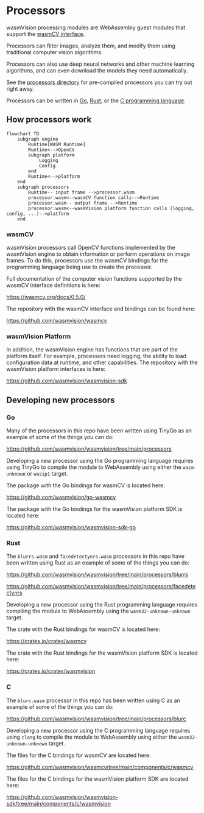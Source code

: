 # Processors

wasmVision processing modules are WebAssembly guest modules that support the [wasmCV interface](https://wasmcv.org).

Processors can filter images, analyze them, and modify them using traditional computer vision algorithms.

Processors can also use deep neural networks and other machine learning algorithms, and can even download the models they need automatically.

See the [processors directory](./processors/) for pre-compiled processors you can try out right away.

Processors can be written in [Go](#go), [Rust](#rust), or the [C programming language](#c).

## How processors work

```mermaid
flowchart TD
    subgraph engine
        Runtime[WASM Runtime]
        Runtime<-->OpenCV
        subgraph platform
            Logging
            Config
        end
        Runtime<-->platform
    end
    subgraph processors
        Runtime-- input frame -->processor.wasm
        processor.wasm<--wasmCV function calls-->Runtime
        processor.wasm-- output frame -->Runtime
        processor.wasm<--wasmVision platform function calls (logging, config, ...)-->platform
    end
```

### wasmCV

wasmVision processors call OpenCV functions implemented by the wasmVision engine to obtain information or perform operations on image frames. To do this, processors use the wasmCV bindings for the programming language being use to create the processor.

Full documentation of the computer vision functions supported by the wasmCV interface definitions is here:

https://wasmcv.org/docs/0.5.0/

The repository with the wasmCV interface and bindings can be found here:

https://github.com/wasmvision/wasmcv

### wasmVision Platform

In addition, the wasmVision engine has functions that are part of the platform itself. For example, processors need logging, the ability to load configuration data at runtime, and other capabilities. The repository with the wasmVision platform interfaces is here:

https://github.com/wasmvision/wasmvision-sdk


## Developing new processors

### Go

Many of the processors in this repo have been written using TinyGo as an example of some of the things you can do:

https://github.com/wasmvision/wasmvision/tree/main/processors

Developing a new processor using the Go programming language requires using TinyGo to compile the module to WebAssembly using either the `wasm-unknown` or `wasip1` target.

The package with the Go bindings for wasmCV is located here:

https://github.com/wasmvision/go-wasmcv

The package with the Go bindings for the wasmVision platform SDK is located here:

https://github.com/wasmvision/wasmvision-sdk-go

### Rust

The `blurrs.wasm` and `facedetectynrs.wasm` processors in this repo have been written using Rust as an example of some of the things you can do:

https://github.com/wasmvision/wasmvision/tree/main/processors/blurrs

https://github.com/wasmvision/wasmvision/tree/main/processors/facedetectynrs


Developing a new processor using the Rust programming language requires compiling the module to WebAssembly using the `wasm32-unknown-unknown` target.

The crate with the Rust bindings for wasmCV is located here:

https://crates.io/crates/wasmcv

The crate with the Rust bindings for the wasmVision platform SDK is located here:

https://crates.io/crates/wasmvision

### C

The `blurc.wasm` processor in this repo has been written using C as an example of some of the things you can do:

https://github.com/wasmvision/wasmvision/tree/main/processors/blurc

Developing a new processor using the C programming language requires using `clang` to compile the module to WebAssembly using either the `wasm32-unknown-unknown` target.

The files for the C bindings for wasmCV are located here:

https://github.com/wasmvision/wasmcv/tree/main/components/c/wasmcv

The files for the C bindings for the wasmVision platform SDK are located here:

https://github.com/wasmvision/wasmvision-sdk/tree/main/components/c/wasmvision
